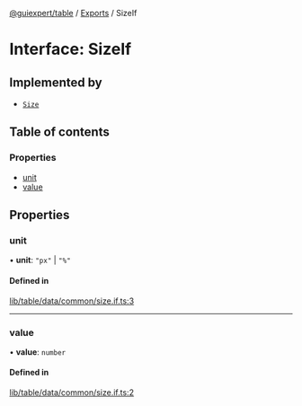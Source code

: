 [@guiexpert/table](../README.md) / [Exports](../modules.md) / SizeIf

# Interface: SizeIf

## Implemented by

- [`Size`](../classes/Size.md)

## Table of contents

### Properties

- [unit](SizeIf.md#unit)
- [value](SizeIf.md#value)

## Properties

### unit

• **unit**: ``"px"`` \| ``"%"``

#### Defined in

[lib/table/data/common/size.if.ts:3](https://github.com/guiexperttable/ge-table/blob/7d8ffe2/libs/table/src/lib/table/data/common/size.if.ts#L3)

___

### value

• **value**: `number`

#### Defined in

[lib/table/data/common/size.if.ts:2](https://github.com/guiexperttable/ge-table/blob/7d8ffe2/libs/table/src/lib/table/data/common/size.if.ts#L2)
